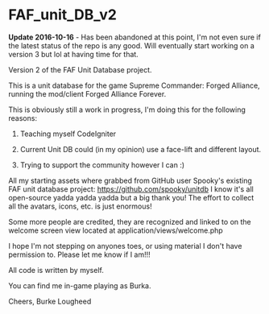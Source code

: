 FAF_unit_DB_v2
==============

**Update 2016-10-16** - Has been abandoned at this point, I'm not even sure if the latest status of the repo is any good. Will eventually start working on a version 3 but lol at having time for that.

Version 2 of the FAF Unit Database project.

This is a unit database for the game Supreme Commander: Forged Alliance, running the mod/client Forged Alliance Forever.

This is obviously still a work in progress, I'm doing this for the following reasons:

1. Teaching myself CodeIgniter

2. Current Unit DB could (in my opinion) use a face-lift and different layout. 

3. Trying to support the community however I can :)


All my starting assets where grabbed from GitHub user Spooky's existing FAF unit database project:
https://github.com/spooky/unitdb
I know it's all open-source yadda yadda yadda but a big thank you! The effort to collect all the avatars, icons, etc. is just enormous!

Some more people are credited, they are recognized and linked to on the welcome screen view located at application/views/welcome.php

I hope I'm not stepping on anyones toes, or using material I don't have permission to. Please let me know if I am!!!

All code is written by myself.


You can find me in-game playing as Burka.


Cheers,
Burke Lougheed


